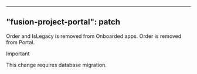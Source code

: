 
---
"fusion-project-portal": patch
--- 
Order and IsLegacy is removed from Onboarded apps. Order is removed from Portal.


> [!IMPORTANT]  
> This change requires database migration.
